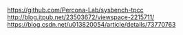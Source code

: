 https://github.com/Percona-Lab/sysbench-tpcc
http://blog.itpub.net/23503672/viewspace-2215711/
https://blog.csdn.net/u013820054/article/details/73770763
